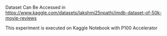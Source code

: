 Dataset Can Be Accessed in https://www.kaggle.com/datasets/lakshmi25npathi/imdb-dataset-of-50k-movie-reviews


This experiment is executed on Kaggle Notebook with P100 Accelerator
